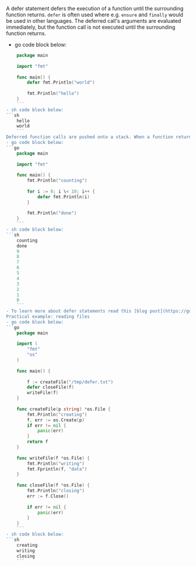 A defer statement defers the execution of a function until the surrounding function returns.
`defer` is often used where e.g. `ensure` and `finally` would be used in other languages.
The deferred call's arguments are evaluated immediately, but the function call is not executed until the surrounding function returns.
- go code block below:
```go
	package main
	
	import "fmt"
	
	func main() {
		defer fmt.Println("world")
	
		fmt.Println("hello")
	}
	```
- sh code block below:
```sh
	hello
	world
	```
Deferred function calls are pushed onto a stack. When a function returns, its deferred calls are executed in last-in-first-out order.
- go code block below:
```go
	package main
	
	import "fmt"
	
	func main() {
		fmt.Println("counting")
	
		for i := 0; i \< 10; i++ {
			defer fmt.Println(i)
		}
	
		fmt.Println("done")
	}
	```
- sh code block below:
```sh
	counting
	done
	9
	8
	7
	6
	5
	4
	3
	2
	1
	0
	```
- To learn more about defer statements read this [blog post](https://go.dev/blog/defer-panic-and-recover).
Practical example: reading files
- go code block below:
```go
	package main
	
	import (
		"fmt"
		"os"
	)
	
	func main() {
	
		f := createFile("/tmp/defer.txt")
		defer closeFile(f)
		writeFile(f)
	}
	
	func createFile(p string) *os.File {
		fmt.Println("creating")
		f, err := os.Create(p)
		if err != nil {
			panic(err)
		}
		return f
	}
	
	func writeFile(f *os.File) {
		fmt.Println("writing")
		fmt.Fprintln(f, "data")
	}
	
	func closeFile(f *os.File) {
		fmt.Println("closing")
		err := f.Close()
	
		if err != nil {
			panic(err)
		}
	}
	```
- sh code block below:
```sh
	creating
	writing
	closing
	```
